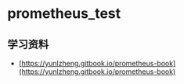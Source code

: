 # prometheus_test



## 学习资料

- [https://yunlzheng.gitbook.io/prometheus-book](https://yunlzheng.gitbook.io/prometheus-book)
